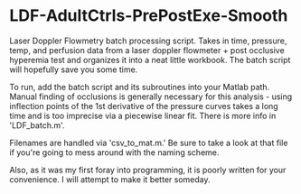# LDF-AdultCtrls-PrePostExe-Smooth
Laser Doppler Flowmetry batch processing script. Takes in time, pressure, temp, and perfusion data from a laser doppler flowmeter + post occlusive hyperemia test and organizes it into a neat little workbook. The batch script will hopefully save you some time. 

To run, add the batch script and its subroutines into your Matlab path. Manual finding of occlusions is generally necessary for this analysis - using inflection points of the 1st derivative of the pressure curves takes a long time and is too imprecise via a piecewise linear fit. There is more info in 'LDF_batch.m'.

Filenames are handled via 'csv_to_mat.m.' Be sure to take a look at that file if you're going to mess around with the naming scheme.

Also, as it was my first foray into programming, it is poorly written for your convenience. I will attempt to make it better someday.
